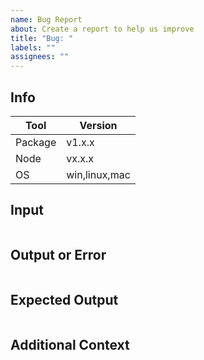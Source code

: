 ```yaml
---
name: Bug Report
about: Create a report to help us improve
title: "Bug: "
labels: ""
assignees: ""
---
```


## Info

| Tool    | Version       |
| ------- | ------------- |
| Package | v1.x.x        |
| Node    | vx.x.x        |
| OS      | win,linux,mac |

## Input

```js

```

## Output or Error

```bash

```

## Expected Output

```bash

```

## Additional Context
